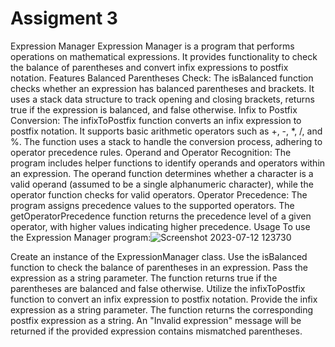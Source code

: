 # Assigment 3

Expression Manager
Expression Manager is a  program that performs operations on mathematical expressions. It provides functionality to check the balance of parentheses and convert infix expressions to postfix notation.
Features
Balanced Parentheses Check: The isBalanced function checks whether an expression has balanced parentheses and brackets. It uses a stack data structure to track opening and closing brackets, returns true if the expression is balanced, and false otherwise.
Infix to Postfix Conversion: The infixToPostfix function converts an infix expression to postfix notation. It supports basic arithmetic operators such as +, -, *, /, and %. The function uses a stack to handle the conversion process, adhering to operator precedence rules.
Operand and Operator Recognition: The program includes helper functions to identify operands and operators within an expression. The operand function determines whether a character is a valid operand (assumed to be a single alphanumeric character), while the operator function checks for valid operators.
Operator Precedence: The program assigns precedence values to the supported operators. The getOperatorPrecedence function returns the precedence level of a given operator, with higher values indicating higher precedence.
Usage
To use the Expression Manager program:![Screenshot 2023-07-12 123730](https://github.com/Azim1588/Assigment-3/assets/114971320/a39ee538-4c8c-4450-83af-07b3e2422c21)

Create an instance of the ExpressionManager class.
Use the isBalanced function to check the balance of parentheses in an expression. Pass the expression as a string parameter. The function returns true if the parentheses are balanced and false otherwise.
Utilize the infixToPostfix function to convert an infix expression to postfix notation. Provide the infix expression as a string parameter. The function returns the corresponding postfix expression as a string. An "Invalid expression" message will be returned if the provided expression contains mismatched parentheses.
